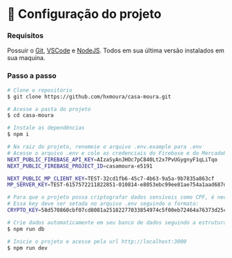 # 🚀 Configuração do projeto

### Requisitos
Possuir o [Git](https://git-scm.com), [VSCode](https://code.visualstudio.com) e [NodeJS](https://nodejs.org). Todos em sua última versão instalados em sua maquina.

### Passo a passo

```bash
# Clone o repositório
$ git clone https://github.com/hxmoura/casa-moura.git

# Acesse a pasta do projeto
$ cd casa-moura

# Instale as dependências
$ npm i

# Na raiz do projeto, renomeie o arquivo .env.example para .env
# Acesse o arquivo .env e cole as credenciais do Firebase e do MercadoPago, seguindo o modelo:
NEXT_PUBLIC_FIREBASE_API_KEY=AIzaSyAnJHOc7pC840Lt2x7PvUGygnyF1qLiTqo
NEXT_PUBLIC_FIREBASE_PROJECT_ID=casamoura-e5191

NEXT_PUBLIC_MP_CLIENT_KEY=TEST-32cd1fb6-45c7-4b63-9a5a-9b7835a863cf
MP_SERVER_KEY=TEST-6157572211822851-010814-e8053ebc99ee81ae754a1aad687d7aa5-161640604

# Para que o projeto possa criptografar dados sensíveis como CPF, é necessário gerar uma key única com 32 bytes.
# Essa key deve ser setada no arquivo .env seguindo o formato:
CRYPTO_KEY=58d570860cbf07cd8081a25182277033854974c5f00eb72464a76373d25c557b

# Crie dados automaticamente em seu banco de dados seguindo a estrutura de dados do projeto.
$ npm run db

# Inicie o projeto e acesse pela url http://localhost:3000
$ npm run dev
```